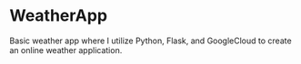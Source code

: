 # WeatherApp

Basic weather app where I utilize Python, Flask, and GoogleCloud to create an online weather application.

